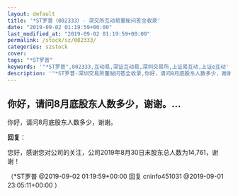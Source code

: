 ```yaml
---
layout: default
title: '*ST罗普（002333）- 深交所互动易董秘问答全收录'
date: "2019-09-02 01:19:59+00:00"
last_modified_at: "2019-09-02 01:19:59+00:00"
permalink: /stock/sz/002333/
categories: szstock
cover: 
tags: "*ST罗普"
keywords: '"*ST罗普",002333,互动易,深证互动易,深圳交易所,上证易互动,上证e互动'
description: '"*ST罗普-深圳交易所董秘问答全收录,你好，请问8月底股东人数多少，谢谢。"'
---
```


## 你好，请问8月底股东人数多少，谢谢。...

你好，请问8月底股东人数多少，谢谢。

**回复**：

您好，感谢您对公司的关注，公司2019年8月30日末股东总人数为14,761，谢谢！ 

（*ST罗普  @2019-09-02 01:19:59+00:00 回复 cninfo451031  @2019-09-01 23:05:11+00:00 ）


